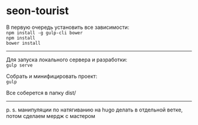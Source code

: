 # seon-tourist

В первую очередь установить все зависимости:  
`npm install -g gulp-cli bower`  
`npm install`  
`bower install`  

---

Для запуска локального сервера и разработки:  
`gulp serve`


Собрать и минифицировать проект:  
`gulp`

Все соберется в папку dist/

---

p. s. манипуляции по натягиванию на hugo делать в отдельной ветке, потом сделаем мердж с мастером
